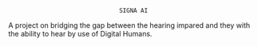                                    SIGNA AI
A project on bridging the gap between the hearing impared and they with the ability to hear by use of Digital Humans.


